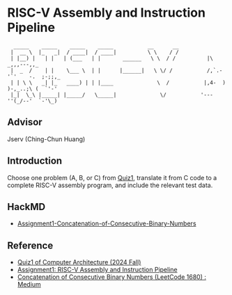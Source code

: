 # RISC-V Assembly and Instruction Pipeline
```
  _____    _____    _____    _____           __      __  
 |  __ \  |_   _|  / ____|  / ____|          \ \    / /  
 | |__) |   | |   | (___   | |       ______   \ \  / /          |\      _,,,---,,_
 |  _  /    | |    \___ \  | |      |______|   \ \/ /           /,`.-'`'    -.  ;-;;,_
 | | \ \   _| |_   ____) | | |____              \  /           |,4-  ) )-,_..;\ (  `'-'
 |_|  \_\ |_____| |_____/   \_____|              \/           '---''(_/--'  `-'\_)  
```

## Advisor
Jserv (Ching-Chun Huang)

## Introduction
Choose one problem (A, B, or C) from [Quiz1](https://hackmd.io/@sysprog/arch2024-quiz1-sol), translate it from C code to a complete RISC-V assembly program, and include the relevant test data.

## HackMD
- [Assignment1-Concatenation-of-Consecutive-Binary-Numbers](https://hackmd.io/QunWORnFQqy2SOBRz3SrNQ)

## Reference
- [Quiz1 of Computer Architecture (2024 Fall)](https://hackmd.io/@sysprog/arch2024-quiz1-sol#Problem-C)
- [Assignment1: RISC-V Assembly and Instruction Pipeline](https://hackmd.io/@sysprog/2024-arch-homework1)
- [Concatenation of Consecutive Binary Numbers (LeetCode 1680) : Medium](https://leetcode.com/problems/concatenation-of-consecutive-binary-numbers/description/)



